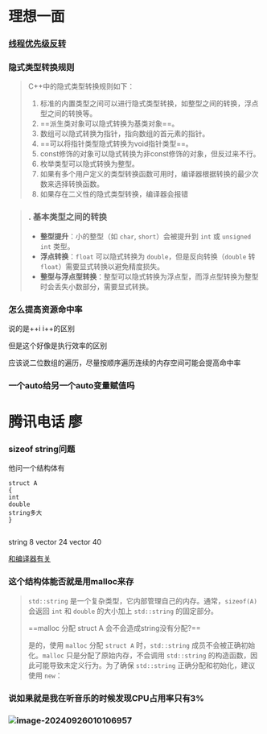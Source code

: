 # 理想一面



### [线程优先级反转](https://blog.csdn.net/hankyt/article/details/119156154)

[](https://blog.csdn.net/hankyt/article/details/119156154)

### 隐式类型转换规则

> C++中的隐式类型转换规则如下：
>
> 1. 标准的内置类型之间可以进行隐式类型转换，如整型之间的转换，浮点型之间的转换等。
> 2. ==派生类对象可以隐式转换为基类对象==。
> 3. 数组可以隐式转换为指针，指向数组的首元素的指针。
> 4. ==可以将指针类型隐式转换为void指针类型==。
> 5. const修饰的对象可以隐式转换为非const修饰的对象，但反过来不行。
> 6. 枚举类型可以隐式转换为整型。
> 7. 如果有多个用户定义的类型转换函数可用时，编译器根据转换的最少次数来选择转换函数。
> 8. 如果存在二义性的隐式类型转换，编译器会报错

> ### . **基本类型之间的转换**
>
> - **整型提升**：小的整型（如 `char`, `short`）会被提升到 `int` 或 `unsigned int` 类型。
> - **浮点转换**：`float` 可以隐式转换为 `double`，但是反向转换（`double` 转 `float`）需要显式转换以避免精度损失。
> - **整型与浮点型转换**：整型可以隐式转换为浮点型，而浮点型转换为整型时会丢失小数部分，需要显式转换。

### 怎么提高资源命中率

说的是++i i++的区别

但是这个好像是执行效率的区别

应该说二位数组的遍历，尽量按顺序遍历连续的内存空间可能会提高命中率



### 一个auto给另一个auto变量赋值吗





# 腾讯电话 廖

### sizeof string问题

他问一个结构体有

```
struct A
{
int
double
string多大
}


```

string 8
vector<int> 24
vector<bool> 40

[和编译器有关](https://bbs.csdn.net/topics/310210540)



### 这个结构体能否就是用malloc来存

> `std::string` 是一个复杂类型，它内部管理自己的内存。通常，`sizeof(A)` 会返回 `int` 和 `double` 的大小加上 `std::string` 的固定部分。
>
> 
>
>  ==malloc 分配 struct A  会不会造成string没有分配?==
>
> 是的，使用 `malloc` 分配 `struct A` 时，`std::string` 成员不会被正确初始化。`malloc` 只是分配了原始内存，不会调用 `std::string` 的构造函数，因此可能导致未定义行为。为了确保 `std::string` 正确分配和初始化，建议使用 `new`：

### 说如果就是我在听音乐的时候发现CPU占用率只有3%

### ![image-20240926010106957](E:\codenotes\JOB\牛客笔面试\img\image-20240926010106957.png)



